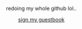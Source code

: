 <p align="center">
redoing my whole github lol.. 

<p align="center">
<a href=https://caldre.123guestbook.com/>sign my guestbook</a>

